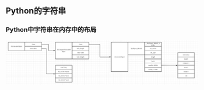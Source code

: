 ## Python的字符串

### Python中字符串在内存中的布局

![image-20201101214104873](字符串.assets/image-20201101214104873.png)